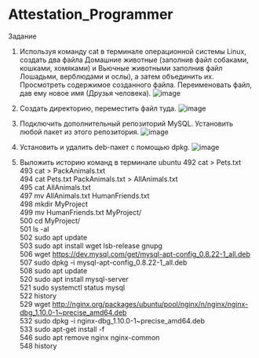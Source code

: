 # Attestation_Programmer
Задание
1. Используя команду cat в терминале операционной системы Linux, создать
два файла Домашние животные (заполнив файл собаками, кошками,
хомяками) и Вьючные животными заполнив файл Лошадьми, верблюдами и
ослы), а затем объединить их. Просмотреть содержимое созданного файла.
Переименовать файл, дав ему новое имя (Друзья человека).
![image](https://github.com/user-attachments/assets/62a2843d-c19a-48a9-8b22-5ac7be6c15ba)

2. Создать директорию, переместить файл туда.
![image](https://github.com/user-attachments/assets/dc565ff3-7807-4e32-9abc-af3c9515cc6d)

3. Подключить дополнительный репозиторий MySQL. Установить любой пакет
из этого репозитория.
![image](https://github.com/user-attachments/assets/8d71014f-d646-4a4f-bec4-5fbbc721e870)

4. Установить и удалить deb-пакет с помощью dpkg.
![image](https://github.com/user-attachments/assets/0afd00a9-507f-4119-9413-4e8f54f18a2f)

5. Выложить историю команд в терминале ubuntu
   492  cat > Pets.txt  
   493  cat > PackAnimals.txt  
   494  cat Pets.txt PackAnimals.txt > AllAnimals.txt  
   495  cat AllAnimals.txt  
   497  mv AllAnimals.txt HumanFriends.txt  
   498  mkdir MyProject  
   499  mv HumanFriends.txt MyProject/  
   500  cd MyProject/  
   501  ls -al  
   502  sudo apt update  
   503  sudo apt install wget lsb-release gnupg  
   506  wget https://dev.mysql.com/get/mysql-apt-config_0.8.22-1_all.deb  
   507  sudo dpkg -i mysql-apt-config_0.8.22-1_all.deb  
   508  sudo apt update  
   520  sudo apt install mysql-server  
   521  sudo systemctl status mysql  
   522  history  
   529  wget http://nginx.org/packages/ubuntu/pool/nginx/n/nginx/nginx-dbg_1.10.0-1~precise_amd64.deb  
   532  sudo dpkg -i nginx-dbg_1.10.0-1~precise_amd64.deb  
   533  sudo apt-get install -f  
   546  sudo apt remove nginx nginx-common  
   548  history  
